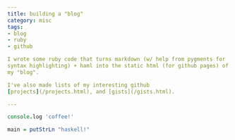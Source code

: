 ```yaml
---
title: building a "blog"
category: misc
tags:
- blog
- ruby
- github

I wrote some ruby code that turns markdown (w/ help from pygments for
syntax highlighting) + haml into the static html (for github pages) of
my "blog".

I've also made lists of my interesting github
[projects](/projects.html), and [gists](/gists.html).

---
```


```coffeescript
console.log 'coffee!'
```

```haskell
main = putStrLn "haskell!"
```
